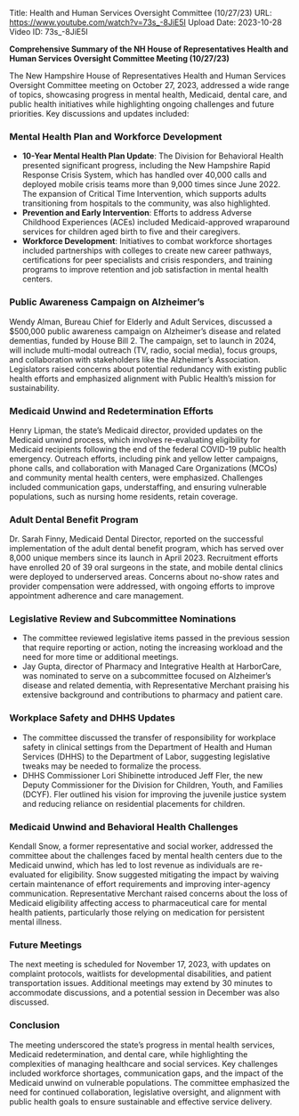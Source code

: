 Title: Health and Human Services Oversight Committee (10/27/23)
URL: https://www.youtube.com/watch?v=73s_-8JiE5I
Upload Date: 2023-10-28
Video ID: 73s_-8JiE5I

**Comprehensive Summary of the NH House of Representatives Health and Human Services Oversight Committee Meeting (10/27/23)**

The New Hampshire House of Representatives Health and Human Services Oversight Committee meeting on October 27, 2023, addressed a wide range of topics, showcasing progress in mental health, Medicaid, dental care, and public health initiatives while highlighting ongoing challenges and future priorities. Key discussions and updates included:

### **Mental Health Plan and Workforce Development**
- **10-Year Mental Health Plan Update**: The Division for Behavioral Health presented significant progress, including the New Hampshire Rapid Response Crisis System, which has handled over 40,000 calls and deployed mobile crisis teams more than 9,000 times since June 2022. The expansion of Critical Time Intervention, which supports adults transitioning from hospitals to the community, was also highlighted.  
- **Prevention and Early Intervention**: Efforts to address Adverse Childhood Experiences (ACEs) included Medicaid-approved wraparound services for children aged birth to five and their caregivers.  
- **Workforce Development**: Initiatives to combat workforce shortages included partnerships with colleges to create new career pathways, certifications for peer specialists and crisis responders, and training programs to improve retention and job satisfaction in mental health centers.  

### **Public Awareness Campaign on Alzheimer’s**
Wendy Alman, Bureau Chief for Elderly and Adult Services, discussed a $500,000 public awareness campaign on Alzheimer’s disease and related dementias, funded by House Bill 2. The campaign, set to launch in 2024, will include multi-modal outreach (TV, radio, social media), focus groups, and collaboration with stakeholders like the Alzheimer’s Association. Legislators raised concerns about potential redundancy with existing public health efforts and emphasized alignment with Public Health’s mission for sustainability.

### **Medicaid Unwind and Redetermination Efforts**
Henry Lipman, the state’s Medicaid director, provided updates on the Medicaid unwind process, which involves re-evaluating eligibility for Medicaid recipients following the end of the federal COVID-19 public health emergency. Outreach efforts, including pink and yellow letter campaigns, phone calls, and collaboration with Managed Care Organizations (MCOs) and community mental health centers, were emphasized. Challenges included communication gaps, understaffing, and ensuring vulnerable populations, such as nursing home residents, retain coverage.  

### **Adult Dental Benefit Program**
Dr. Sarah Finny, Medicaid Dental Director, reported on the successful implementation of the adult dental benefit program, which has served over 8,000 unique members since its launch in April 2023. Recruitment efforts have enrolled 20 of 39 oral surgeons in the state, and mobile dental clinics were deployed to underserved areas. Concerns about no-show rates and provider compensation were addressed, with ongoing efforts to improve appointment adherence and care management.

### **Legislative Review and Subcommittee Nominations**
- The committee reviewed legislative items passed in the previous session that require reporting or action, noting the increasing workload and the need for more time or additional meetings.  
- Jay Gupta, director of Pharmacy and Integrative Health at HarborCare, was nominated to serve on a subcommittee focused on Alzheimer’s disease and related dementia, with Representative Merchant praising his extensive background and contributions to pharmacy and patient care.  

### **Workplace Safety and DHHS Updates**
- The committee discussed the transfer of responsibility for workplace safety in clinical settings from the Department of Health and Human Services (DHHS) to the Department of Labor, suggesting legislative tweaks may be needed to formalize the process.  
- DHHS Commissioner Lori Shibinette introduced Jeff Fler, the new Deputy Commissioner for the Division for Children, Youth, and Families (DCYF). Fler outlined his vision for improving the juvenile justice system and reducing reliance on residential placements for children.  

### **Medicaid Unwind and Behavioral Health Challenges**
Kendall Snow, a former representative and social worker, addressed the committee about the challenges faced by mental health centers due to the Medicaid unwind, which has led to lost revenue as individuals are re-evaluated for eligibility. Snow suggested mitigating the impact by waiving certain maintenance of effort requirements and improving inter-agency communication. Representative Merchant raised concerns about the loss of Medicaid eligibility affecting access to pharmaceutical care for mental health patients, particularly those relying on medication for persistent mental illness.

### **Future Meetings**
The next meeting is scheduled for November 17, 2023, with updates on complaint protocols, waitlists for developmental disabilities, and patient transportation issues. Additional meetings may extend by 30 minutes to accommodate discussions, and a potential session in December was also discussed.

### **Conclusion**
The meeting underscored the state’s progress in mental health services, Medicaid redetermination, and dental care, while highlighting the complexities of managing healthcare and social services. Key challenges included workforce shortages, communication gaps, and the impact of the Medicaid unwind on vulnerable populations. The committee emphasized the need for continued collaboration, legislative oversight, and alignment with public health goals to ensure sustainable and effective service delivery.